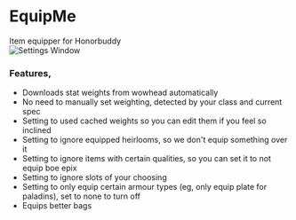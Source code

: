 EquipMe
=======

Item equipper for Honorbuddy  
![Settings Window](http://i.imgur.com/ACZzi.png)

### Features,

 -   Downloads stat weights from wowhead automatically
 -   No need to manually set weighting, detected by your class and current spec
 -   Setting to used cached weights so you can edit them if you feel so inclined
 -   Setting to ignore equipped heirlooms, so we don't equip something over it
 -   Setting to ignore items with certain qualities, so you can set it to not equip boe epix
 -   Setting to ignore slots of your choosing
 -   Setting to only equip certain armour types (eg, only equip plate for paladins), set to none to turn off
 -   Equips better bags